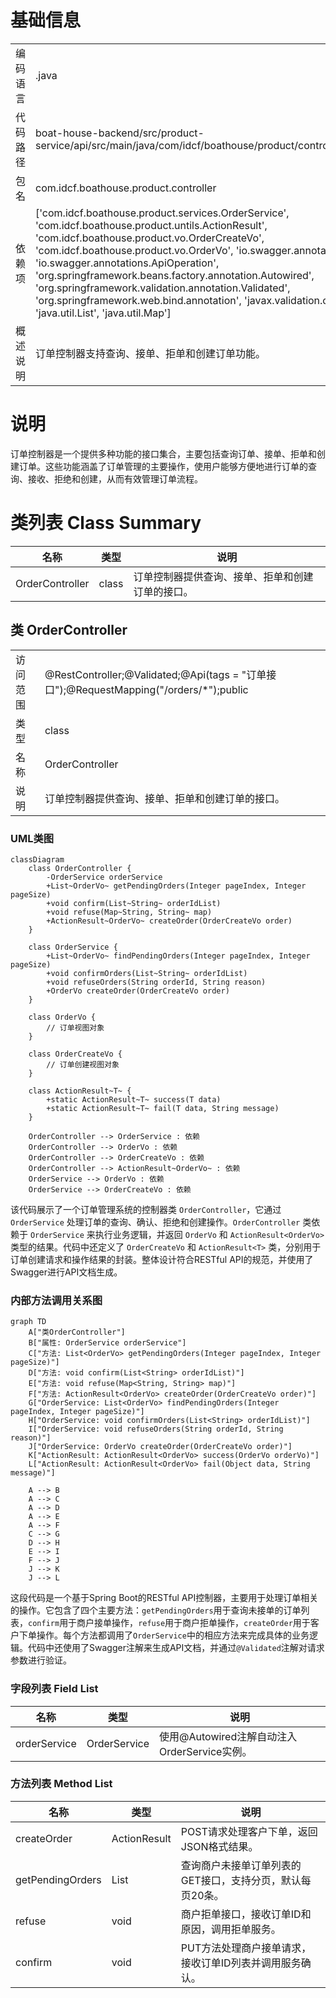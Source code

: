 # 基础信息

|      |      |
|------|------|
| 编码语言 | .java |
| 代码路径 | boat-house-backend/src/product-service/api/src/main/java/com/idcf/boathouse/product/controller/OrderController.java |
| 包名 | com.idcf.boathouse.product.controller |
| 依赖项 | ['com.idcf.boathouse.product.services.OrderService', 'com.idcf.boathouse.product.untils.ActionResult', 'com.idcf.boathouse.product.vo.OrderCreateVo', 'com.idcf.boathouse.product.vo.OrderVo', 'io.swagger.annotations.Api', 'io.swagger.annotations.ApiOperation', 'org.springframework.beans.factory.annotation.Autowired', 'org.springframework.validation.annotation.Validated', 'org.springframework.web.bind.annotation', 'javax.validation.constraints.Positive', 'java.util.List', 'java.util.Map'] |
| 概述说明 | 订单控制器支持查询、接单、拒单和创建订单功能。 |

# 说明

订单控制器是一个提供多种功能的接口集合，主要包括查询订单、接单、拒单和创建订单。这些功能涵盖了订单管理的主要操作，使用户能够方便地进行订单的查询、接收、拒绝和创建，从而有效管理订单流程。

# 类列表 Class Summary

| 名称   | 类型  | 说明 |
|-------|------|-------------|
| OrderController | class | 订单控制器提供查询、接单、拒单和创建订单的接口。 |



## 类 OrderController

|      |      |
|------|------|
| 访问范围 | @RestController;@Validated;@Api(tags = "订单接口");@RequestMapping("/orders/*");public |
| 类型 | class |
| 名称 | OrderController |
| 说明 | 订单控制器提供查询、接单、拒单和创建订单的接口。 |


### UML类图

```mermaid
classDiagram
    class OrderController {
        -OrderService orderService
        +List~OrderVo~ getPendingOrders(Integer pageIndex, Integer pageSize)
        +void confirm(List~String~ orderIdList)
        +void refuse(Map~String, String~ map)
        +ActionResult~OrderVo~ createOrder(OrderCreateVo order)
    }

    class OrderService {
        +List~OrderVo~ findPendingOrders(Integer pageIndex, Integer pageSize)
        +void confirmOrders(List~String~ orderIdList)
        +void refuseOrders(String orderId, String reason)
        +OrderVo createOrder(OrderCreateVo order)
    }

    class OrderVo {
        // 订单视图对象
    }

    class OrderCreateVo {
        // 订单创建视图对象
    }

    class ActionResult~T~ {
        +static ActionResult~T~ success(T data)
        +static ActionResult~T~ fail(T data, String message)
    }

    OrderController --> OrderService : 依赖
    OrderController --> OrderVo : 依赖
    OrderController --> OrderCreateVo : 依赖
    OrderController --> ActionResult~OrderVo~ : 依赖
    OrderService --> OrderVo : 依赖
    OrderService --> OrderCreateVo : 依赖
```

该代码展示了一个订单管理系统的控制器类 `OrderController`，它通过 `OrderService` 处理订单的查询、确认、拒绝和创建操作。`OrderController` 类依赖于 `OrderService` 来执行业务逻辑，并返回 `OrderVo` 和 `ActionResult<OrderVo>` 类型的结果。代码中还定义了 `OrderCreateVo` 和 `ActionResult<T>` 类，分别用于订单创建请求和操作结果的封装。整体设计符合RESTful API的规范，并使用了Swagger进行API文档生成。


### 内部方法调用关系图

```mermaid
graph TD
    A["类OrderController"]
    B["属性: OrderService orderService"]
    C["方法: List<OrderVo> getPendingOrders(Integer pageIndex, Integer pageSize)"]
    D["方法: void confirm(List<String> orderIdList)"]
    E["方法: void refuse(Map<String, String> map)"]
    F["方法: ActionResult<OrderVo> createOrder(OrderCreateVo order)"]
    G["OrderService: List<OrderVo> findPendingOrders(Integer pageIndex, Integer pageSize)"]
    H["OrderService: void confirmOrders(List<String> orderIdList)"]
    I["OrderService: void refuseOrders(String orderId, String reason)"]
    J["OrderService: OrderVo createOrder(OrderCreateVo order)"]
    K["ActionResult: ActionResult<OrderVo> success(OrderVo orderVo)"]
    L["ActionResult: ActionResult<OrderVo> fail(Object data, String message)"]

    A --> B
    A --> C
    A --> D
    A --> E
    A --> F
    C --> G
    D --> H
    E --> I
    F --> J
    J --> K
    J --> L
```

这段代码是一个基于Spring Boot的RESTful API控制器，主要用于处理订单相关的操作。它包含了四个主要方法：`getPendingOrders`用于查询未接单的订单列表，`confirm`用于商户接单操作，`refuse`用于商户拒单操作，`createOrder`用于客户下单操作。每个方法都调用了`OrderService`中的相应方法来完成具体的业务逻辑。代码中还使用了Swagger注解来生成API文档，并通过`@Validated`注解对请求参数进行验证。

### 字段列表 Field List

| 名称  | 类型  | 说明 |
|-------|-------|------|
| orderService | OrderService | 使用@Autowired注解自动注入OrderService实例。 |

### 方法列表 Method List

| 名称  | 类型  | 说明 |
|-------|-------|------|
| createOrder | ActionResult<OrderVo> | POST请求处理客户下单，返回JSON格式结果。 |
| getPendingOrders | List<OrderVo> | 查询商户未接单订单列表的GET接口，支持分页，默认每页20条。 |
| refuse | void | 商户拒单接口，接收订单ID和原因，调用拒单服务。 |
| confirm | void | PUT方法处理商户接单请求，接收订单ID列表并调用服务确认。 |




